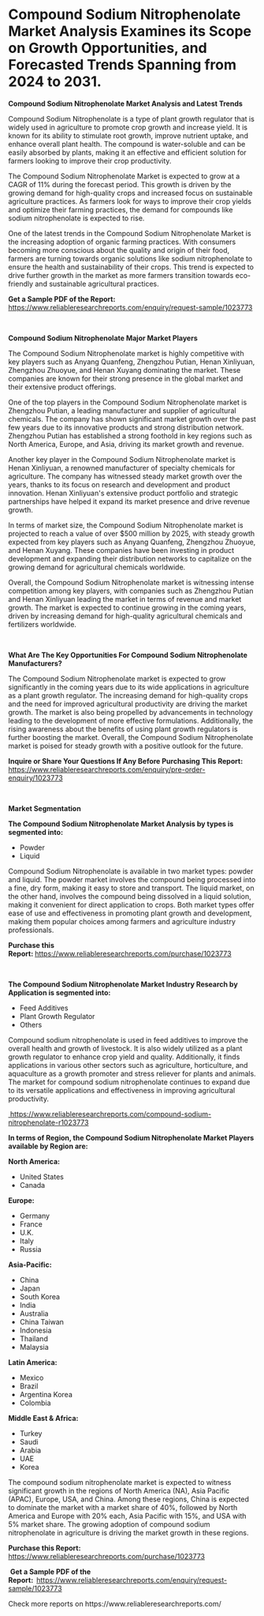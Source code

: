 <p><h1>Compound Sodium Nitrophenolate Market Analysis Examines its Scope on Growth Opportunities, and Forecasted Trends Spanning from 2024 to 2031.</h1></p><p><strong>Compound Sodium Nitrophenolate Market Analysis and Latest Trends</strong></p>
<p><p>Compound Sodium Nitrophenolate is a type of plant growth regulator that is widely used in agriculture to promote crop growth and increase yield. It is known for its ability to stimulate root growth, improve nutrient uptake, and enhance overall plant health. The compound is water-soluble and can be easily absorbed by plants, making it an effective and efficient solution for farmers looking to improve their crop productivity.</p><p>The Compound Sodium Nitrophenolate Market is expected to grow at a CAGR of 11% during the forecast period. This growth is driven by the growing demand for high-quality crops and increased focus on sustainable agriculture practices. As farmers look for ways to improve their crop yields and optimize their farming practices, the demand for compounds like sodium nitrophenolate is expected to rise.</p><p>One of the latest trends in the Compound Sodium Nitrophenolate Market is the increasing adoption of organic farming practices. With consumers becoming more conscious about the quality and origin of their food, farmers are turning towards organic solutions like sodium nitrophenolate to ensure the health and sustainability of their crops. This trend is expected to drive further growth in the market as more farmers transition towards eco-friendly and sustainable agricultural practices.</p></p>
<p><strong>Get a Sample PDF of the Report:&nbsp;</strong> <a href="https://www.reliableresearchreports.com/enquiry/request-sample/1023773">https://www.reliableresearchreports.com/enquiry/request-sample/1023773</a></p>
<p>&nbsp;</p>
<p><strong>Compound Sodium Nitrophenolate Major Market Players</strong></p>
<p><p>The Compound Sodium Nitrophenolate market is highly competitive with key players such as Anyang Quanfeng, Zhengzhou Putian, Henan Xinliyuan, Zhengzhou Zhuoyue, and Henan Xuyang dominating the market. These companies are known for their strong presence in the global market and their extensive product offerings.</p><p>One of the top players in the Compound Sodium Nitrophenolate market is Zhengzhou Putian, a leading manufacturer and supplier of agricultural chemicals. The company has shown significant market growth over the past few years due to its innovative products and strong distribution network. Zhengzhou Putian has established a strong foothold in key regions such as North America, Europe, and Asia, driving its market growth and revenue.</p><p>Another key player in the Compound Sodium Nitrophenolate market is Henan Xinliyuan, a renowned manufacturer of specialty chemicals for agriculture. The company has witnessed steady market growth over the years, thanks to its focus on research and development and product innovation. Henan Xinliyuan's extensive product portfolio and strategic partnerships have helped it expand its market presence and drive revenue growth.</p><p>In terms of market size, the Compound Sodium Nitrophenolate market is projected to reach a value of over $500 million by 2025, with steady growth expected from key players such as Anyang Quanfeng, Zhengzhou Zhuoyue, and Henan Xuyang. These companies have been investing in product development and expanding their distribution networks to capitalize on the growing demand for agricultural chemicals worldwide.</p><p>Overall, the Compound Sodium Nitrophenolate market is witnessing intense competition among key players, with companies such as Zhengzhou Putian and Henan Xinliyuan leading the market in terms of revenue and market growth. The market is expected to continue growing in the coming years, driven by increasing demand for high-quality agricultural chemicals and fertilizers worldwide.</p></p>
<p>&nbsp;</p>
<p><strong>What Are The Key Opportunities For Compound Sodium Nitrophenolate Manufacturers?</strong></p>
<p><p>The Compound Sodium Nitrophenolate market is expected to grow significantly in the coming years due to its wide applications in agriculture as a plant growth regulator. The increasing demand for high-quality crops and the need for improved agricultural productivity are driving the market growth. The market is also being propelled by advancements in technology leading to the development of more effective formulations. Additionally, the rising awareness about the benefits of using plant growth regulators is further boosting the market. Overall, the Compound Sodium Nitrophenolate market is poised for steady growth with a positive outlook for the future.</p></p>
<p><strong>Inquire or Share Your Questions If Any Before Purchasing This Report:</strong> <a href="https://www.reliableresearchreports.com/enquiry/pre-order-enquiry/1023773">https://www.reliableresearchreports.com/enquiry/pre-order-enquiry/1023773</a></p>
<p>&nbsp;</p>
<p><strong>Market Segmentation</strong></p>
<p><strong>The Compound Sodium Nitrophenolate Market Analysis by types is segmented into:</strong></p>
<p><ul><li>Powder</li><li>Liquid</li></ul></p>
<p><p>Compound Sodium Nitrophenolate is available in two market types: powder and liquid. The powder market involves the compound being processed into a fine, dry form, making it easy to store and transport. The liquid market, on the other hand, involves the compound being dissolved in a liquid solution, making it convenient for direct application to crops. Both market types offer ease of use and effectiveness in promoting plant growth and development, making them popular choices among farmers and agriculture industry professionals.</p></p>
<p><strong>Purchase this Report:&nbsp;</strong><a href="https://www.reliableresearchreports.com/purchase/1023773">https://www.reliableresearchreports.com/purchase/1023773</a></p>
<p>&nbsp;</p>
<p><strong>The Compound Sodium Nitrophenolate Market Industry Research by Application is segmented into:</strong></p>
<p><ul><li>Feed Additives</li><li>Plant Growth Regulator</li><li>Others</li></ul></p>
<p><p>Compound sodium nitrophenolate is used in feed additives to improve the overall health and growth of livestock. It is also widely utilized as a plant growth regulator to enhance crop yield and quality. Additionally, it finds applications in various other sectors such as agriculture, horticulture, and aquaculture as a growth promoter and stress reliever for plants and animals. The market for compound sodium nitrophenolate continues to expand due to its versatile applications and effectiveness in improving agricultural productivity.</p></p>
<p><a href="https://www.reliableresearchreports.com/compound-sodium-nitrophenolate-r1023773">&nbsp;https://www.reliableresearchreports.com/compound-sodium-nitrophenolate-r1023773</a></p>
<p><strong>In terms of Region, the Compound Sodium Nitrophenolate Market Players available by Region are:</strong></p>
<p>
    <p> <strong> North America: </strong>
        <ul>
            <li>United States</li>
            <li>Canada</li>
        </ul>
        </p> 
    <p> <strong> Europe: </strong>
        <ul>
            <li>Germany</li>
            <li>France</li>
            <li>U.K.</li>
            <li>Italy</li>
            <li>Russia</li>
        </ul>
        </p> 
    <p> <strong> Asia-Pacific: </strong>
        <ul>
            <li>China</li>
            <li>Japan</li>
            <li>South Korea</li>
            <li>India</li>
            <li>Australia</li>
            <li>China Taiwan</li>
            <li>Indonesia</li>
            <li>Thailand</li>
            <li>Malaysia</li>
        </ul>
        </p> 
    <p> <strong> Latin America: </strong>
        <ul>
            <li>Mexico</li>
            <li>Brazil</li>
            <li>Argentina Korea</li>
            <li>Colombia</li>
        </ul>
        </p> 
    <p> <strong> Middle East & Africa: </strong>
        <ul>
            <li>Turkey</li>
            <li>Saudi</li>
            <li>Arabia</li>
            <li>UAE</li>
            <li>Korea</li>
        </ul>
    </p>
    </p>
<p><p>The compound sodium nitrophenolate market is expected to witness significant growth in the regions of North America (NA), Asia Pacific (APAC), Europe, USA, and China. Among these regions, China is expected to dominate the market with a market share of 40%, followed by North America and Europe with 20% each, Asia Pacific with 15%, and USA with 5% market share. The growing adoption of compound sodium nitrophenolate in agriculture is driving the market growth in these regions.</p></p>
<p><strong>Purchase this Report: </strong><a href="https://www.reliableresearchreports.com/purchase/1023773">https://www.reliableresearchreports.com/purchase/1023773</a></p>
<p>&nbsp;<strong>Get a Sample PDF of the Report:&nbsp;&nbsp;</strong><a href="https://www.reliableresearchreports.com/enquiry/request-sample/1023773">https://www.reliableresearchreports.com/enquiry/request-sample/1023773</a></p>
<p><strong></strong></p>
<p>Check more reports on https://www.reliableresearchreports.com/</p>